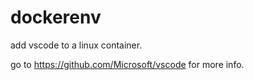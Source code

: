 # dockerenv
add vscode to a linux container.

go to https://github.com/Microsoft/vscode for more info.
